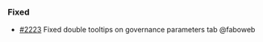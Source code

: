 ### Fixed

- [\#2223](https://github.com/cosmos/voyager/issues/2223) Fixed double tooltips on governance parameters tab @faboweb